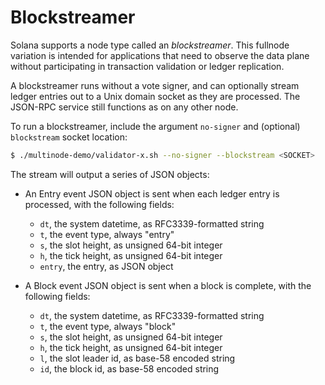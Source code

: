 # Blockstreamer

Solana supports a node type called an *blockstreamer*. This fullnode variation
is intended for applications that need to observe the data plane without
participating in transaction validation or ledger replication.

A blockstreamer runs without a vote signer, and can optionally stream ledger
entries out to a Unix domain socket as they are processed. The JSON-RPC service
still functions as on any other node.

To run a blockstreamer, include the argument `no-signer` and (optional)
`blockstream` socket location:

```bash
$ ./multinode-demo/validator-x.sh --no-signer --blockstream <SOCKET>
```

The stream will output a series of JSON objects:
- An Entry event JSON object is sent when each ledger entry is processed, with
the following fields:

   * `dt`, the system datetime, as RFC3339-formatted string
   * `t`, the event type, always "entry"
   * `s`, the slot height, as unsigned 64-bit integer
   * `h`, the tick height, as unsigned 64-bit integer
   * `entry`, the entry, as JSON object


- A Block event JSON object is sent when a block is complete, with the
following fields:

   * `dt`, the system datetime, as RFC3339-formatted string
   * `t`, the event type, always "block"
   * `s`, the slot height, as unsigned 64-bit integer
   * `h`, the tick height, as unsigned 64-bit integer
   * `l`, the slot leader id, as base-58 encoded string
   * `id`, the block id, as base-58 encoded string
